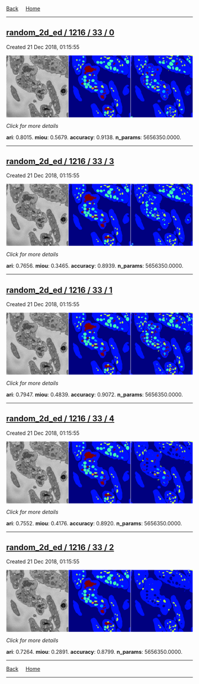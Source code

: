 
[Back](..)&nbsp;&nbsp;&nbsp;&nbsp;&nbsp;[Home](https://leapmanlab.github.io/snapshots)

---

<div class="summary"><a href="0"><h2>random_2d_ed / 1216 / 33 / 0</h2></a><p>Created 21 Dec 2018, 01:15:55
</p><a href="0"><img src="0/media/summary.png" align="center"></a><p>
<i>Click for more details</i>
</p></div>

**ari**: 0.8015. **miou**: 0.5679. **accuracy**: 0.9138. **n_params**: 5656350.0000. 

---

<div class="summary"><a href="3"><h2>random_2d_ed / 1216 / 33 / 3</h2></a><p>Created 21 Dec 2018, 01:15:55
</p><a href="3"><img src="3/media/summary.png" align="center"></a><p>
<i>Click for more details</i>
</p></div>

**ari**: 0.7656. **miou**: 0.3465. **accuracy**: 0.8939. **n_params**: 5656350.0000. 

---

<div class="summary"><a href="1"><h2>random_2d_ed / 1216 / 33 / 1</h2></a><p>Created 21 Dec 2018, 01:15:55
</p><a href="1"><img src="1/media/summary.png" align="center"></a><p>
<i>Click for more details</i>
</p></div>

**ari**: 0.7947. **miou**: 0.4839. **accuracy**: 0.9072. **n_params**: 5656350.0000. 

---

<div class="summary"><a href="4"><h2>random_2d_ed / 1216 / 33 / 4</h2></a><p>Created 21 Dec 2018, 01:15:55
</p><a href="4"><img src="4/media/summary.png" align="center"></a><p>
<i>Click for more details</i>
</p></div>

**ari**: 0.7552. **miou**: 0.4176. **accuracy**: 0.8920. **n_params**: 5656350.0000. 

---

<div class="summary"><a href="2"><h2>random_2d_ed / 1216 / 33 / 2</h2></a><p>Created 21 Dec 2018, 01:15:55
</p><a href="2"><img src="2/media/summary.png" align="center"></a><p>
<i>Click for more details</i>
</p></div>

**ari**: 0.7264. **miou**: 0.2891. **accuracy**: 0.8799. **n_params**: 5656350.0000. 

---

[Back](..)&nbsp;&nbsp;&nbsp;&nbsp;&nbsp;[Home](https://leapmanlab.github.io/snapshots)

---